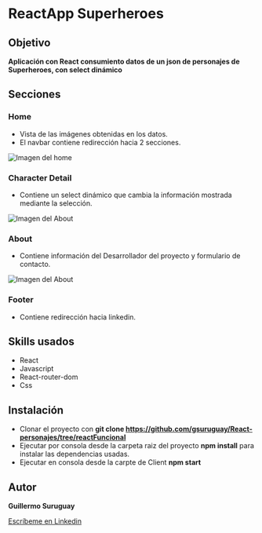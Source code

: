 # ReactApp Superheroes

## Objetivo

**Aplicación con React consumiento datos de un json de personajes de Superheroes, con select dinámico**

## Secciones
### Home

*  Vista de las imágenes obtenidas en los datos.
*  El navbar contiene redirección hacia 2 secciones.

![Imagen del home](https://i.postimg.cc/x1927VPc/home.jpg)

### Character Detail

*  Contiene un select dinámico que cambia la información mostrada mediante la selección.

![Imagen del About](https://i.postimg.cc/QxQD0d12/Character-Detail.jpg)

### About

*  Contiene información del Desarrollador del proyecto y formulario de contacto.

![Imagen del About](https://i.postimg.cc/PfFvTK7X/About.jpg)

### Footer
*  Contiene redirección hacia linkedin.

## Skills usados
* React
* Javascript
* React-router-dom
* Css

## Instalación
* Clonar el proyecto con **git clone https://github.com/gsuruguay/React-personajes/tree/reactFuncional**
* Ejecutar por consola desde la carpeta raiz del proyecto **npm install** para instalar las dependencias usadas.
* Ejecutar en consola desde la carpte de Client **npm start**

## Autor
**Guillermo Suruguay**

[Escríbeme en Linkedin](https://www.linkedin.com/in/guillermo-suruguay-desarrollador-web-fullstack-javascript/)

